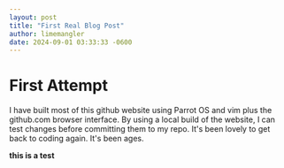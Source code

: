 ```yaml
---
layout: post
title: "First Real Blog Post"
author: limemangler
date: 2024-09-01 03:33:33 -0600
---
```



# First Attempt
I have built most of this github website using Parrot OS and vim plus the github.com browser interface. By using a local build of the website, I can test changes before committing them to my repo. It's been lovely to get back to coding again. It's been ages. 

**this is a test**
